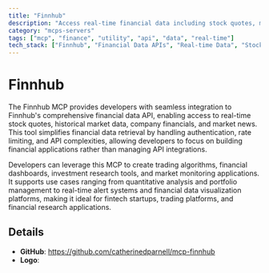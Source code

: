 ```yaml
---
title: "Finnhub"
description: "Access real-time financial data including stock quotes, market news, and company fundamentals through Finnhub's API."
category: "mcps-servers"
tags: ["mcp", "finance", "utility", "api", "data", "real-time"]
tech_stack: ["Finnhub", "Financial Data APIs", "Real-time Data", "Stock Market Data", "Financial Analysis"]
---
```


# Finnhub

The Finnhub MCP provides developers with seamless integration to Finnhub's comprehensive financial data API, enabling access to real-time stock quotes, historical market data, company financials, and market news. This tool simplifies financial data retrieval by handling authentication, rate limiting, and API complexities, allowing developers to focus on building financial applications rather than managing API integrations.

Developers can leverage this MCP to create trading algorithms, financial dashboards, investment research tools, and market monitoring applications. It supports use cases ranging from quantitative analysis and portfolio management to real-time alert systems and financial data visualization platforms, making it ideal for fintech startups, trading platforms, and financial research applications.

## Details

- **GitHub**: https://github.com/catherinedparnell/mcp-finnhub
- **Logo**: 
